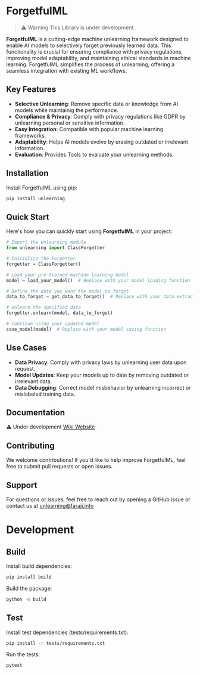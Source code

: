 # ForgetfulML

> ⚠️ Warning
> This Library is under development.


**ForgetfulML** is a cutting-edge machine unlearning framework designed to enable AI models to selectively forget previously learned data. This functionality is crucial for ensuring compliance with privacy regulations, improving model adaptability, and maintaining ethical standards in machine learning. ForgetfulML simplifies the process of unlearning, offering a seamless integration with existing ML workflows.

## Key Features

- **Selective Unlearning**: Remove specific data or knowledge from AI models while maintainig the performance.
- **Compliance & Privacy**: Comply with privacy regulations like GDPR by unlearning personal or sensitive information.
- **Easy Integration**: Compatible with popular machine learning frameworks.
- **Adaptability**: Helps AI models evolve by erasing outdated or irrelevant information.
- **Evaluation**: Provides Tools to evaluate your unlearning methods.
  
## Installation

Install ForgetfulML using pip:

```bash
pip install unlearning
```

## Quick Start

Here's how you can quickly start using **ForgetfulML** in your project:

```python
# Import the Unlearning module
from unlearning import ClassForgetter

# Initialize the Forgetter
forgetter = ClassForgetter()

# Load your pre-trained machine learning model
model = load_your_model()  # Replace with your model loading function

# Define the data you want the model to forget
data_to_forget = get_data_to_forget()  # Replace with your data extraction

# Unlearn the specified data
forgetter.unlearn(model, data_to_forget)

# Continue using your updated model
save_model(model)  # Replace with your model saving function
```

## Use Cases

- **Data Privacy**: Comply with privacy laws by unlearning user data upon request.
- **Model Updates**: Keep your models up to date by removing outdated or irrelevant data.
- **Data Debugging**: Correct model misbehavior by unlearning incorrect or mislabeled training data.

## Documentation

⚠️ Under development
[Wiki Website](https://github.com/alifa98/ForgetfulML/wiki)

## Contributing

We welcome contributions! If you'd like to help improve ForgetfulML, feel free to submit pull requests or open issues.

## Support

For questions or issues, feel free to reach out by opening a GitHub issue or contact us at unlearning@faraji.info


# Development

## Build

Install build dependencies:

```bash
pip install build
```

Build the package:

```bash
python -m build
```

## Test

Install test dependencies (tests/requirements.txt):

```bash
pip install -r tests/requirements.txt
```

Run the tests:

```bash
pytest
```
